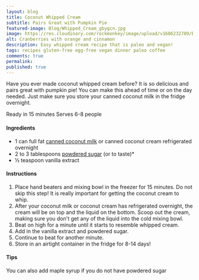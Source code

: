 ```yaml
---
layout: blog
title: Coconut Whipped Cream
subtitle: Pairs Great with Pumpkin Pie
featured-image: Blog/Whipped_Cream_gbygcn.jpg
image: https://res.cloudinary.com/rockmonkey/image/upload/v1606232709/Blog/Whipped_Cream_gbygcn.jpg
alt: Cranberries with orange and cinnamon
description: Easy whipped cream recipe that is paleo and vegan!
tags: recipes gluten-free egg-free vegan dinner paleo coffee
comments: true
permalink:
published: true
---
```

Have you ever made coconut whipped cream before? It is so delicious and pairs great with pumpkin pie! You can make this ahead of time or on the day needed. Just make sure you store your canned coconut milk in the fridge overnight.

Ready in 15 minutes
Serves 6-8 people

#### Ingredients
* 1 can full fat [canned coconut milk](https://www.amazon.com/gp/product/B00M8VSKW4/ref=as_li_qf_asin_il_tl?ie=UTF8&tag=h3withlaura-20&creative=9325&linkCode=as2&creativeASIN=B00M8VSKW4&linkId=f69ac8680c4b5c5ec2343c04cbab3444) or canned coconut cream refrigerated overnight
* 2 to 3 tablespoons [powdered sugar](https://h3withlaura.com/2020/11/03/paleo-powered-sugar/) (or to taste)*
* ½ teaspoon vanilla extract


#### Instructions
1. Place hand beaters and mixing bowl in the freezer for 15 minutes. Do not skip this step! It is really important for getting the coconut cream to whip.
2. After your coconut milk or coconut cream has refrigerated overnight, the cream will be on top and the liquid on the bottom. Scoop out the cream, making sure you don't get any of the liquid into the cold mixing bowl.
3. Beat on high for a minute until it starts to resemble whipped cream.
4. Add in the vanilla extract and powdered sugar.
5. Continue to beat for another minute.
6. Store in an airtight container in the fridge for 8-14 days!


#### Tips
You can also add maple syrup if you do not have powdered sugar
